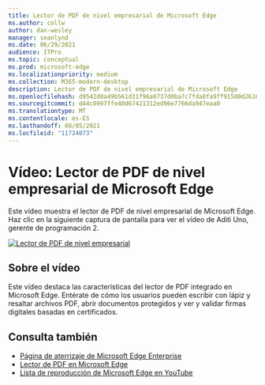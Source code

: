 ```yaml
---
title: Lector de PDF de nivel empresarial de Microsoft Edge
ms.author: collw
author: dan-wesley
manager: seanlynd
ms.date: 06/29/2021
audience: ITPro
ms.topic: conceptual
ms.prod: microsoft-edge
ms.localizationpriority: medium
ms.collection: M365-modern-desktop
description: Lector de PDF de nivel empresarial de Microsoft Edge
ms.openlocfilehash: d9542d8a49b561d31f96a8737d0ba7c7fda0fa9ff91500d26169c0a331445562
ms.sourcegitcommit: d44c0997ffe40d67421312ed96e7766da947eaa0
ms.translationtype: MT
ms.contentlocale: es-ES
ms.lasthandoff: 08/05/2021
ms.locfileid: "11724073"
---
```

# <a name="video-microsoft-edge-enterprise-grade-pdf-reader"></a>Vídeo: Lector de PDF de nivel empresarial de Microsoft Edge

Este vídeo muestra el lector de PDF de nivel empresarial de Microsoft Edge. Haz clic en la siguiente captura de pantalla para ver el vídeo de Aditi Uno, gerente de programación 2.

[![Lector de PDF de nivel empresarial](media/microsoft-edge-video-pdf-reader/0.png)](http://www.youtube.com/watch?v=XWAqNQ0xAcE "Enterprise grade PDF reader")

## <a name="about-the-video"></a>Sobre el vídeo

Este vídeo destaca las características del lector de PDF integrado en Microsoft Edge. Entérate de cómo los usuarios pueden escribir con lápiz y resaltar archivos PDF, abrir documentos protegidos y ver y validar firmas digitales basadas en certificados.

## <a name="see-also"></a>Consulta también

- [Página de aterrizaje de Microsoft Edge Enterprise](https://aka.ms/EdgeEnterprise)
- [Lector de PDF en Microsoft Edge](microsoft-edge-pdf.md)
- [Lista de reproducción de Microsoft Edge en YouTube](https://www.youtube.com/playlist?list=PLXtHYVsvn_b-uXh1tMeYpT-0iD8tD3tFy)
